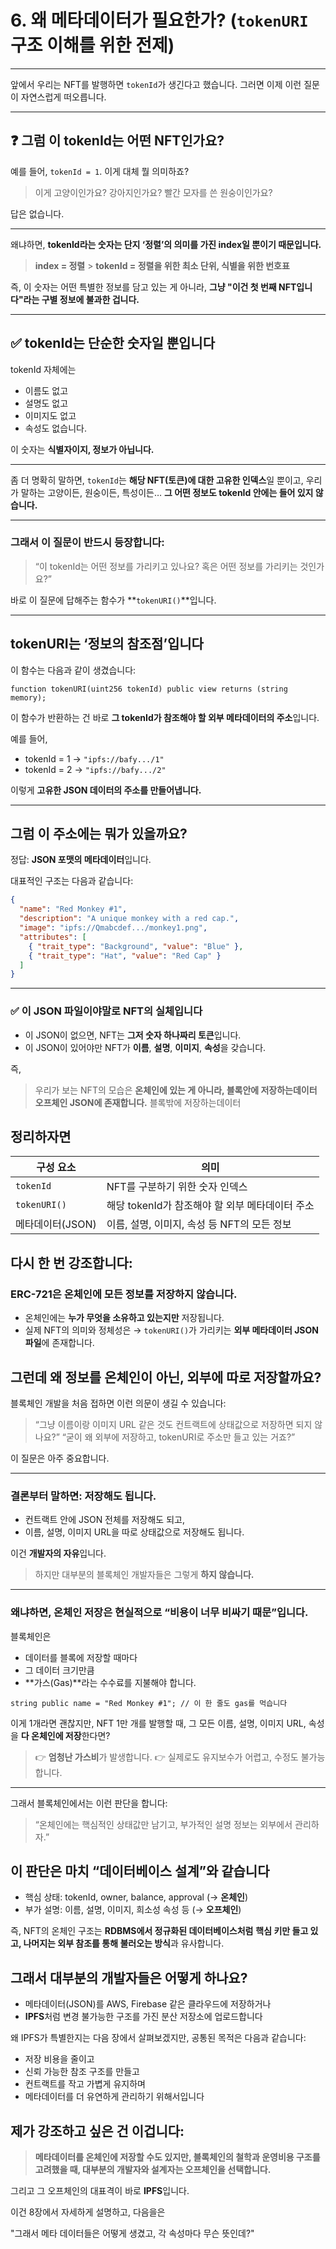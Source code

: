 # 6. 왜 메타데이터가 필요한가? (`tokenURI` 구조 이해를 위한 전제)

---

앞에서 우리는 NFT를 발행하면 `tokenId`가 생긴다고 했습니다.
그러면 이제 이런 질문이 자연스럽게 떠오릅니다.

---

## ❓ 그럼 이 tokenId는 어떤 NFT인가요?

예를 들어, `tokenId = 1`.
이게 대체 뭘 의미하죠?

> 이게 고양이인가요?
> 강아지인가요?
> 빨간 모자를 쓴 원숭이인가요?

답은 없습니다.

---

왜냐하면,
**tokenId라는 숫자는 단지 ‘정렬’의 의미를 가진 index일 뿐이기 때문입니다.**

> **index = 정렬** > **tokenId = 정렬을 위한 최소 단위, 식별을 위한 번호표**

즉, 이 숫자는
어떤 특별한 정보를 담고 있는 게 아니라,
**그냥 "이건 첫 번째 NFT입니다"라는 구별 정보에 불과한 겁니다.**

---

## ✅ tokenId는 단순한 숫자일 뿐입니다

tokenId 자체에는

- 이름도 없고
- 설명도 없고
- 이미지도 없고
- 속성도 없습니다.

이 숫자는 **식별자이지, 정보가 아닙니다.**

---

좀 더 명확히 말하면,
`tokenId`는 **해당 NFT(토큰)에 대한 고유한 인덱스**일 뿐이고,
우리가 말하는 고양이든, 원숭이든, 특성이든…
**그 어떤 정보도 tokenId 안에는 들어 있지 않습니다.**

---

### 그래서 이 질문이 반드시 등장합니다:

> “이 tokenId는 어떤 정보를 가리키고 있나요? 혹은 어떤 정보를 가리키는 것인가요?”

바로 이 질문에 답해주는 함수가 **`tokenURI()`**입니다.

---

## tokenURI는 ‘정보의 참조점’입니다

이 함수는 다음과 같이 생겼습니다:

```solidity
function tokenURI(uint256 tokenId) public view returns (string memory);
```

이 함수가 반환하는 건 바로
**그 tokenId가 참조해야 할 외부 메타데이터의 주소**입니다.

예를 들어,

- tokenId = 1 → `"ipfs://bafy.../1"`
- tokenId = 2 → `"ipfs://bafy.../2"`

이렇게 **고유한 JSON 데이터의 주소를 만들어냅니다.**

---

## 그럼 이 주소에는 뭐가 있을까요?

정답: **JSON 포맷의 메타데이터**입니다.

대표적인 구조는 다음과 같습니다:

```json
{
  "name": "Red Monkey #1",
  "description": "A unique monkey with a red cap.",
  "image": "ipfs://Qmabcdef.../monkey1.png",
  "attributes": [
    { "trait_type": "Background", "value": "Blue" },
    { "trait_type": "Hat", "value": "Red Cap" }
  ]
}
```

---

### ✅ 이 JSON 파일이야말로 NFT의 실체입니다

- 이 JSON이 없으면, NFT는 **그저 숫자 하나짜리 토큰**입니다.
- 이 JSON이 있어야만 NFT가 **이름**, **설명**, **이미지**, **속성**을 갖습니다.

즉,

> 우리가 보는 NFT의 모습은 **온체인에 있는 게 아니라, 블록안에 저장하는데이터
> 오프체인 JSON에 존재합니다.** 블록밖에 저장하는데이터

## 정리하자면

| 구성 요소        | 의미                                            |
| ---------------- | ----------------------------------------------- |
| `tokenId`        | NFT를 구분하기 위한 숫자 인덱스                 |
| `tokenURI()`     | 해당 tokenId가 참조해야 할 외부 메타데이터 주소 |
| 메타데이터(JSON) | 이름, 설명, 이미지, 속성 등 NFT의 모든 정보     |

## 다시 한 번 강조합니다:

### **ERC-721은 온체인에 모든 정보를 저장하지 않습니다.**

- 온체인에는 **누가 무엇을 소유하고 있는지만** 저장됩니다.
- 실제 NFT의 의미와 정체성은
  → `tokenURI()`가 가리키는 **외부 메타데이터 JSON 파일**에 존재합니다.

## 그런데 왜 정보를 온체인이 아닌, 외부에 따로 저장할까요?

블록체인 개발을 처음 접하면 이런 의문이 생길 수 있습니다:

> “그냥 이름이랑 이미지 URL 같은 것도 컨트랙트에 상태값으로 저장하면 되지 않나요?”
> “굳이 왜 외부에 저장하고, tokenURI로 주소만 들고 있는 거죠?”

이 질문은 아주 중요합니다.

---

### 결론부터 말하면: 저장해도 됩니다.

- 컨트랙트 안에 JSON 전체를 저장해도 되고,
- 이름, 설명, 이미지 URL을 따로 상태값으로 저장해도 됩니다.

이건 **개발자의 자유**입니다.

> 하지만 대부분의 블록체인 개발자들은
> 그렇게 **하지 않습니다.**

---

### 왜냐하면, 온체인 저장은 현실적으로 “비용이 너무 비싸기 때문”입니다.

블록체인은

- 데이터를 블록에 저장할 때마다
- 그 데이터 크기만큼
- **가스(Gas)**라는 수수료를 지불해야 합니다.

```solidity
string public name = "Red Monkey #1"; // 이 한 줄도 gas를 먹습니다
```

이게 1개라면 괜찮지만,
NFT 1만 개를 발행할 때,
그 모든 이름, 설명, 이미지 URL, 속성을 **다 온체인에 저장**한다면?

> 👉 **엄청난 가스비**가 발생합니다.
> 👉 실제로도 유지보수가 어렵고, 수정도 불가능합니다.

---

그래서 블록체인에서는 이런 판단을 합니다:

> “온체인에는 핵심적인 상태값만 남기고,
> 부가적인 설명 정보는 외부에서 관리하자.”

## 이 판단은 마치 “데이터베이스 설계”와 같습니다

- 핵심 상태: tokenId, owner, balance, approval (→ **온체인**)
- 부가 설명: 이름, 설명, 이미지, 희소성 속성 등 (→ **오프체인**)

즉, NFT의 온체인 구조는 **RDBMS에서 정규화된 데이터베이스처럼**
**핵심 키만 들고 있고, 나머지는 외부 참조를 통해 불러오는 방식**과 유사합니다.

## 그래서 대부분의 개발자들은 어떻게 하나요?

- 메타데이터(JSON)를 AWS, Firebase 같은 클라우드에 저장하거나
- **IPFS**처럼 변경 불가능한 구조를 가진 분산 저장소에 업로드합니다

왜 IPFS가 특별한지는 다음 장에서 살펴보겠지만,
공통된 목적은 다음과 같습니다:

- 저장 비용을 줄이고
- 신뢰 가능한 참조 구조를 만들고
- 컨트랙트를 작고 가볍게 유지하며
- 메타데이터를 더 유연하게 관리하기 위해서입니다

## 제가 강조하고 싶은 건 이겁니다:

> **메타데이터를 온체인에 저장할 수도 있지만,
> 블록체인의 철학과 운영비용 구조를 고려했을 때,
> 대부분의 개발자와 설계자는 오프체인을 선택합니다.**

그리고 그 오프체인의 대표격이 바로 **IPFS**입니다.

이건 8장에서 자세하게 설명하고, 다음을은

"그래서 메타 데이터들은 어떻게 생겼고, 각 속성마다 무슨 뜻인데?"
